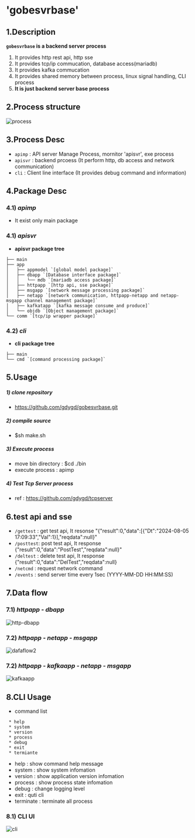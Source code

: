 # 'gobesvrbase'
## 1.Description
**`gobesvrbase` is a backend server process**
1. It provides http rest api, http sse
2. It provides tcp/ip commucation, database access(mariadb)
3. It provides kafka commucation
4. It provides shared memory between process, linux signal handling, CLI process
5. **It is just backend server base process**

## 2.Process structure
![process](https://github.com/user-attachments/assets/26749e12-674f-4c95-a1c8-b85fc67f2eef)

## 3.Process Desc
* `apimp` : API server Manage Process, mornitor 'apisvr', exe process
* `apisvr` : backend prcoess (It perform http, db access and network communication)
* `cli` : Client line interface (It provides debug command and information)

## 4.Package Desc
### 4.1) *apimp*
* It exist only main package

### 4.1) *apisvr*
* **apisvr package tree**
```
├── main
├── app
│   ├── appmodel `[global model package]`
│   ├── dbapp `[Database interface package]`
│   │   └── mdb `[mariadb access package]`
│   ├── httpapp `[http api, sse package]`
│   ├── msgapp `[network message processing package]`
│   ├── netapp `[network communication, httpapp-netapp and netapp-msgapp channel management package]`
│   ├── kafkatapp `[kafka message consume and produce]`
│   └── objdb `[Object management package]`
└── comm `[tcp/ip wrapper package]`
```
### 4.2) *cli*
* **cli package tree**
```
├── main
└── cmd `[command processing package]`
```

## 5.Usage
##### 1) clone repository
* https://github.com/gdygd/gobesvrbase.git
##### 2) compile source
* $sh make.sh
##### 3) Execute process
* move bin directory : $cd ./bin
* execute process : apimp
##### 4) Test Tcp Server process
* ref : https://github.com/gdygd/tcpserver

## 6.test api and sse
* `/gettest` : get test api, It resonse "{"result":0,"data":[{"Dt":"2024-08-05 17:09:33","Val":1}],"reqdata":null}"
* `/posttest`: post test api, It response {"result":0,"data":"PostTest","reqdata":null}" 
* `/deltest` : delete test api, It response {"result":0,"data":"DelTest","reqdata":null}
* `/netcmd`  : request network command
* `/events`  : send server time every 1sec (YYYY-MM-DD HH:MM:SS)

## 7.Data flow
### 7.1) *httpapp - dbapp*
![http-dbapp](https://github.com/user-attachments/assets/7bed880c-79f6-4341-8cac-8281b0a60794)

### 7.2) *httpapp - netapp - msgapp*
![dafaflow2](https://github.com/user-attachments/assets/d0481ece-77ea-4975-b67c-b3be053dfe48)

### 7.2) *httpapp - kafkaapp - netapp - msgapp*
![kafkaapp](https://github.com/user-attachments/assets/19fb84c0-7b36-47de-8f26-f4679e85b54e)

## 8.CLI Usage
* command list
```
 * help
 * system
 * version
 * process
 * debug
 * exit
 * termiante
```
* help : show command help message
* system : show system infomation
* version : show application version infomation
* process : show process state infomation
* debug : change logging level
* exit : quti cli
* terminate : terminate all process

### 8.1) CLI UI
![cli](https://github.com/user-attachments/assets/db07270b-56af-427d-89df-610e3b12662f)